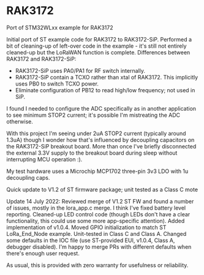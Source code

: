 # RAK3172
Port of STM32WLxx example for RAK3172

Initial port of ST example code for RAK3172 to RAK3172-SiP. Performed a bit of cleaning-up of left-over code in the example - it's still not entirely cleaned-up but the LoRaWAN function is complete. Differences between RAK3172 and RAK3172-SiP:
- RAK3172-SiP uses PA0/PA1 for RF switch internally.
- RAK3172-SiP contain a TCXO rather than xtal of RAK3172. This implicitly uses PB0 to switch TCXO power.
- Eliminate configuration of PB12 to read high/low frequency; not used in SiP.

I found I needed to configure the ADC specifically as in another application to see minimum STOP2 current; it's possible I'm mistreating the ADC otherwise.

With this project I'm seeing under 2uA STOP2 current (typically around 1.3uA) though I wonder how that's influenced by decoupling capacitors on the RAK3172-SiP breakout board. More than once I've briefly disconnected the external 3.3V supply to the breakout board during sleep without interrupting MCU operation :).

My test hardware uses a Microchip MCP1702 three-pin 3v3 LDO with 1u decoupling caps.

Quick update to V1.2 of ST firmware package; unit tested as a Class C mote

Update 14 July 2022:
Reviewed merge of V1.2 ST FW and found a number of issues, mostly in the lora_app.c merge. I think I've fixed battery level reporting. Cleaned-up LED control code (though LEDs don't have a clear functionality, this could use some more app-specific attention). Added implementation of v1.0.4. Moved GPIO initialization to match ST LoRa_End_Node example. Unit-tested in Class C and Class A. Changed some defaults in the IOC file (use ST-provided EUI, v1.0.4, Class A, debugger disabled).
I'm happy to merge PRs with different defaults when there's enough user request.

As usual, this is provided with zero warranty for usefulness or reliability. 
